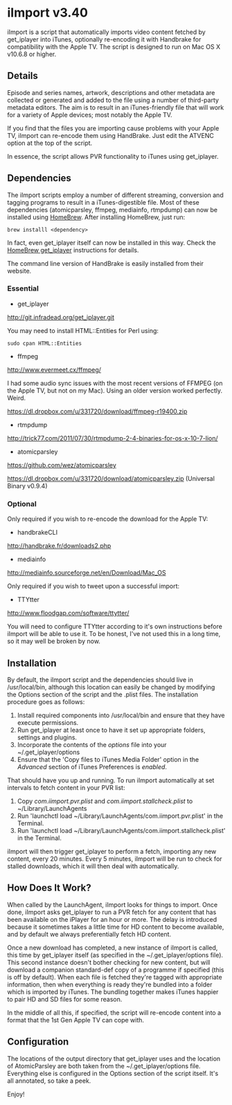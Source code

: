 iImport v3.40
=============

iImport is a script that automatically imports video content fetched by get_iplayer into iTunes, optionally re-encoding it with Handbrake for compatibility with the Apple TV. The script is designed to run on Mac OS X v10.6.8 or higher.


Details
-------

Episode and series names, artwork, descriptions and other metadata are collected or generated and added to the file using a number of third-party metadata editors. The aim is to result in an iTunes-friendly file that will work for a variety of Apple devices; most notably the Apple TV.

If you find that the files you are importing cause problems with your Apple TV, iImport can re-encode them using HandBrake. Just edit the ATVENC option at the top of the script.

In essence, the script allows PVR functionality to iTunes using get_iplayer.


Dependencies
------------

The iImport scripts employ a number of different streaming, conversion and tagging programs to result in a iTunes-digestible file. Most of these dependencies (atomicparsley, ffmpeg, mediainfo, rtmpdump) can now be installed using [HomeBrew](http://brew.sh). After installing HomeBrew, just run:

	brew installl <dependency>

In fact, even get_iplayer itself can now be installed in this way. Check the [HomeBrew get_iplayer](https://github.com/dinkypumpkin/homebrew-get_iplayer) instructions for details.

The command line version of HandBrake is easily installed from their website.


### Essential

- get_iplayer

http://git.infradead.org/get_iplayer.git

You may need to install HTML::Entities for Perl using:

	sudo cpan HTML::Entities

- ffmpeg

http://www.evermeet.cx/ffmpeg/

I had some audio sync issues with the most recent versions of FFMPEG (on the Apple TV, but not on my Mac). Using an older version worked perfectly. Weird.

https://dl.dropbox.com/u/331720/download/ffmpeg-r19400.zip

- rtmpdump

http://trick77.com/2011/07/30/rtmpdump-2-4-binaries-for-os-x-10-7-lion/

- atomicparsley

https://github.com/wez/atomicparsley

https://dl.dropbox.com/u/331720/download/atomicparsley.zip (Universal Binary v0.9.4)


### Optional

Only required if you wish to re-encode the download for the Apple TV:

- handbrakeCLI

http://handbrake.fr/downloads2.php

- mediainfo

http://mediainfo.sourceforge.net/en/Download/Mac_OS


Only required if you wish to tweet upon a successful import:

- TTYtter

http://www.floodgap.com/software/ttytter/

You will need to configure TTYtter according to it's own instructions before iImport will be able to use it. To be honest, I've not used this in a long time, so it may well be broken by now.


Installation
------------

By default, the iImport script and the dependencies should live in /usr/local/bin, although this location can easily be changed by modifying the Options section of the script and the .plist files. The installation procedure goes as follows:

1. Install required components into /usr/local/bin and ensure that they have execute permissions.
2. Run get_iplayer at least once to have it set up appropriate folders, settings and plugins.
3. Incorporate the contents of the *options* file into your ~/.get_iplayer/options 
4. Ensure that the 'Copy files to iTunes Media Folder' option in the *Advanced* section of iTunes Preferences is *enabled*.

That should have you up and running. To run iImport automatically at set intervals to fetch content in your PVR list:

1. Copy *com.iimport.pvr.plist* and *com.iimport.stallcheck.plist* to ~/Library/LaunchAgents
2. Run 'launchctl load ~/Library/LaunchAgents/com.iimport.pvr.plist' in the Terminal.
3. Run 'launchctl load ~/Library/LaunchAgents/com.iimport.stallcheck.plist' in the Terminal.

iImport will then trigger get_iplayer to perform a fetch, importing any new content, every 20 minutes. Every 5 minutes, iImport will be run to check for stalled downloads, which it will then deal with automatically.


How Does It Work?
-----------------

When called by the LaunchAgent, iImport looks for things to import. Once done, iImport asks get_iplayer to run a PVR fetch for any content that has been available on the iPlayer for an hour or more. The delay is introduced because it sometimes takes a little time for HD content to become available, and by default we always preferentially fetch HD content.

Once a new download has completed, a new instance of iImport is called, this time by get_iplayer itself (as specified in the ~/.get_iplayer/options file). This second instance doesn't bother checking for new content, but will download a companion standard-def copy of a programme if specified (this is off by default). When each file is fetched they're tagged with appropriate information, then when everything is ready they're bundled into a folder which is imported by iTunes. The bundling together makes iTunes happier to pair HD and SD files for some reason.

In the middle of all this, if specified, the script will re-encode content into a format that the 1st Gen Apple TV can cope with.


Configuration
-------------

The locations of the output directory that get_iplayer uses and the location of AtomicParsley are both taken from the ~/.get_iplayer/options file. Everything else is configured in the Options section of the script itself. It's all annotated, so take a peek.


Enjoy!

